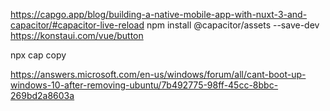 https://capgo.app/blog/building-a-native-mobile-app-with-nuxt-3-and-capacitor/#capacitor-live-reload
npm install @capacitor/assets --save-dev
https://konstaui.com/vue/button

npx cap copy

https://answers.microsoft.com/en-us/windows/forum/all/cant-boot-up-windows-10-after-removing-ubuntu/7b492775-98ff-45cc-8bbc-269bd2a8603a